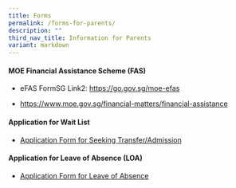 ```yaml
---
title: Forms
permalink: /forms-for-parents/
description: ""
third_nav_title: Information for Parents
variant: markdown
---
```

#### MOE Financial Assistance Scheme (FAS)

* eFAS FormSG Link2: <a target="\_blank" href="https://go.gov.sg/moe-efas">https://go.gov.sg/moe-efas</a>

* <a target="\_blank" href="https://www.moe.gov.sg/financial-matters/financial-assistance">https://www.moe.gov.sg/financial-matters/financial-assistance</a>


#### Application for Wait List

* [Application Form for Seeking Transfer/Admission](/files/Application_Form_for_Transfer_2025.pdf)

#### Application for Leave of Absence (LOA)

*   <a target="\_blank" href="https://form.gov.sg/60b9973c3c599c0011f052a6">Application Form for Leave of Absence</a>